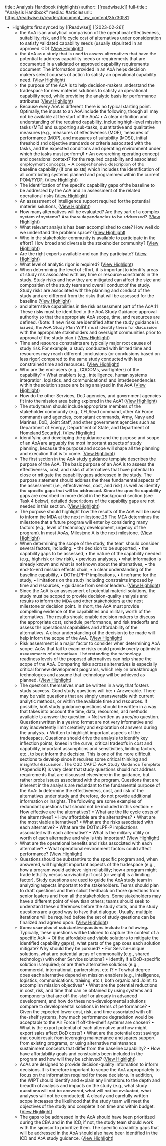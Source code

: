 title:: Analysis Handbook (highlights)
author:: [[readwise.io]]
full-title:: "Analysis Handbook"
media:: #articles
url:: https://readwise.io/reader/document_raw_content/35730981

- Highlights first synced by [[Readwise]] [[2023-02-26]]
	- the AoA is an analytical comparison of the operational effectiveness, suitability, risk, and life cycle cost of alternatives under consideration to satisfy validated capability needs (usually stipulated in an approved ICD) ([View Highlight](https://read.readwise.io/read/01gsvfjyymssksfpr881qh0q9d))
	- the AoA as a study that is used to assess alternatives that have the potential to address capability needs or requirements that are documented in a validated or approved capability requirements document. The information provided in an AoA helps decision makers select courses of action to satisfy an operational capability need. ([View Highlight](https://read.readwise.io/read/01gsvfmwgt6206svv8qhx66656))
	- the purpose of the AoA is to help decision-makers understand the tradespace for new materiel solutions to satisfy an operational capability need, while providing the analytic basis for performance attributes ([View Highlight](https://read.readwise.io/read/01gsvfnx8xgg030ck6axs5vq8a))
	- Because every AoA is different, there is no typical starting point. Optimally, the inputs to an AoA include the following, though all may not be available at the start of the AoA: • A clear definition and understanding of the required capability, including high-level mission tasks (MTs) and supporting sub-tasks, quantitative and qualitative measures (e.g., measures of effectiveness (MOE), measures of performance (MOP), and measures of suitability (MOS)), initial threshold and objective standards or criteria associated with the tasks, and the expected conditions and operating environment under which the tasks must perform,6
	  • An overarching operating concept and operational context7 for the required capability and associated employment concepts,
	  • A comprehensive description of the baseline capability (if one exists) which includes the identification of all contributing systems planned and programmed within the current POM/FYDP, ([View Highlight](https://read.readwise.io/read/01gsvfq56tv5z6pr47sg6wstt3))
	- The identification of the specific capability gaps of the baseline to be addressed by the AoA and an assessment of the related operational risks ([View Highlight](https://read.readwise.io/read/01gsvfqfyzvs066ffwtp2nhxq8))
	- An assessment of intelligence support required for the potential materiel solutions, ([View Highlight](https://read.readwise.io/read/01gsvfr66wht15zdejca06zn9z))
	- How many alternatives will be evaluated? Are they part of a complex system of systems? Are there dependencies to be addressed? ([View Highlight](https://read.readwise.io/read/01gsvfs1fb9v6ndqjypqnwtb11))
	- What relevant analysis has been accomplished to date? How well do we understand the problem space? ([View Highlight](https://read.readwise.io/read/01gsvfrst9d0te61s7xqvc4nw9))
	- Who in the stakeholder community is available to participate in the effort? How broad and diverse is the stakeholder community? ([View Highlight](https://read.readwise.io/read/01gsvfsgcdbbs21xggb9jd1g0g))
	- Are the right experts available and can they participate? ([View Highlight](https://read.readwise.io/read/01gsvfsq0bvpkwsp3jfc6f3p0y))
	- What level of analytic rigor is required? ([View Highlight](https://read.readwise.io/read/01gsvfszvjpgscb0r4rbx0afpe))
	- When determining the level of effort, it is important to identify areas of study risk associated with any time or resource constraints in the study. Study risks and how they are mitigated can affect the size and composition of the study team and overall conduct of the study. Study risks are associated with the planning and conduct of the study and are different from the risks that will be assessed for the baseline ([View Highlight](https://read.readwise.io/read/01gsvftk7x8x90b1wn48kn5pe3))
	- and alternative capabilities in the risk assessment part of the AoA.11 These risks must be identified to the AoA Study Guidance approval authority so that the appropriate AoA scope, time, and resources are defined. (Note: If new risks are identified after the study guidance is issued, the AoA Study Plan WIPT must identify these for discussion with the appropriate stakeholders and oversight communities prior to approval of the study plan.) ([View Highlight](https://read.readwise.io/read/01gsvftss3b6b0cyk53xq95pjm))
	- Time and resource constraints are typically major root causes of study risk. For example, a study conducted with limited time and resources may reach different conclusions (or conclusions based on less rigor) compared to the same study conducted with less constrained time and resources. ([View Highlight](https://read.readwise.io/read/01gsvfv3nnvak3gq5m4a0c1aha))
	- Who are the end-users (e.g., COCOMs, warfighters) of the capability? • What enablers (e.g., intelligence, human systems integration, logistics, and communications) and interdependencies within the solution space are being analyzed in the AoA ([View Highlight](https://read.readwise.io/read/01gsvfvjt446mmbg8arfk2fz5s))
	- How do the other Services, DoD agencies, and government agencies fit into the mission area being explored in the AoA? ([View Highlight](https://read.readwise.io/read/01gsvfvrpq960bmwf2bt9g8bgt))
	- The study team should include appropriate members of the stakeholder community (e.g., CFL/lead command, other Air Force commands and agencies, combatant commands, Army, Navy and Marines, DoD, Joint Staff, and other government agencies such as Department of Energy, Department of State, and Department of Homeland Security). ([View Highlight](https://read.readwise.io/read/01gsvfw14b24a8dpdqy7a16nye))
	- Identifying and developing the guidance and the purpose and scope of an AoA are arguably the most important aspects of study planning, because the purpose and scope will shape all the planning and execution that is to come. ([View Highlight](https://read.readwise.io/read/01gsvfxqcx66krhg1twxasgds1))
	- The first section in the AoA study guidance template describes the purpose of the AoA. The basic purpose of an AoA is to assess the effectiveness, cost, and risks of alternatives that have potential to close or mitigate the capability gaps addressed in the study. The purpose statement should address the three fundamental aspects of the assessment (i.e., effectiveness, cost, and risk) as well as identify the specific gaps that will be addressed. Since the specific capability gaps are described in more detail in the Background section (see Task 4 below), detailed descriptions of the capability gaps are not needed in this section. ([View Highlight](https://read.readwise.io/read/01gsvfy4v4pmdyxyjs48pcged9))
	- The purpose should highlight how the results of the AoA will be used to inform the MDA at the next milestone.25 The MDA determines the milestone that a future program will enter by considering many factors (e.g., level of technology development, urgency of the program). In most AoAs, Milestone A is the next milestone. ([View Highlight](https://read.readwise.io/read/01gsvfybpb94wnrqawnrypj2tp))
	- When determining the scope of the study, the team should consider several factors, including:
	  • the decision to be supported, • the capability gaps to be assessed, • the nature of the capability needed (e.g., high risk or low risk), • previous analyses, • what information is already known and what is not known about the alternatives, • the end-to-end mission effects chain, • a clear understanding of the baseline capability, • DOTmLPF-P implications, • timeframe for the study, • limitations on the study including constraints imposed by time and resources, • guidance from senior leaders. ([View Highlight](https://read.readwise.io/read/01gsvfynnhffb0r1v66jwvty07))
	- Since the AoA is an assessment of potential materiel solutions, the study must be scoped to provide decision-quality analysis and results to inform the MDA and other stakeholders at the next milestone or decision point.
	  In short, the AoA must provide compelling evidence of the capabilities and military
	  worth of the alternatives. The results should enable decision makers to discuss the appropriate cost, schedule, performance, and risk tradeoffs and assess the operational capabilities and affordability of the alternatives. A clear understanding of the decision to be made will help inform the scope of the AoA. ([View Highlight](https://read.readwise.io/read/01gsvh751nje8k7kbj40f6s97z))
	- Risk assessment is a major factor to consider when determining AoA scope. AoAs that fail to examine risks could provide overly optimistic assessments of alternatives. Understanding the technology readiness levels of the proposed alternatives can help shape the scope of the AoA. Comparing risks across alternatives is especially critical for new development programs, which rely on breakthrough technologies and assume that technology will be achieved as planned. ([View Highlight](https://read.readwise.io/read/01gsvh7wjq6ffvz68f06s9s306))
	- The questions themselves must be written in a way that fosters study success. Good study questions will be:
	  • Answerable. There may be valid questions that are simply unanswerable with current analytic methods, or within the available time and resources. If possible, AoA study guidance questions should be written in a way that takes into account the time, data, resources, and methods available to answer the question.
	  • Not written as a yes/no question. Questions written in a yes/no format are not very informative and may inadvertently limit creativity and exploration of answers during the analysis.
	  • Written to highlight important aspects of the tradespace. Questions should drive the analysis to identify key inflection points, knees in the curve, critical tradeoffs in cost and capability, important assumptions and sensitivities, limiting factors, etc., to best inform the decision.
	  This is one of the more difficult sections to develop since it requires some critical thinking and insightful discussion. The OSD(CAPE) AoA Study Guidance Template (Appendix K) is very clear that study questions should not address requirements that are discussed elsewhere in the guidance, but rather probe issues associated with the program. Questions that are inherent in the analysis are redundant to the fundamental purpose of the AoA: to determine the effectiveness, cost, and risk of the alternatives under study and therefore, do not provide additional information or insights. The following are some examples of redundant questions that should not be included in this section: • How effective are the alternatives? • What are the life cycle costs of the alternatives? • How affordable are the alternatives? • What are the most viable alternatives? • What are the risks associated with each alternative? • What are the DOTmLPF-P implications associated with each alternative? • What is the military utility or worth of each alternative and why is this important? ([View Highlight](https://read.readwise.io/read/01gsvhdkd7sdc7ar8qjty6ga3e))
	- What are the operational benefits and risks associated with each alternative? • What operational environment factors could affect performance? ([View Highlight](https://read.readwise.io/read/01gsvhds6kcawrcef8b3bh594j))
	- Questions should be substantive to the specific program and, when answered, will highlight important aspects of the tradespace (e.g., how a program would achieve high reliability; how a program might trade lethality versus survivability if cost (or weight) is a limiting factor). Study questions are used to guide the AoA study team in analyzing aspects important to the stakeholders. Teams should plan to draft questions and then solicit feedback on those questions from senior leaders and from all the stakeholders. Some stakeholders may have a different point of view than others; teams should seek to understand these differences before the study starts, and the study questions are a good way to have that dialogue. Usually, multiple iterations will be required before the set of study questions can be finalized and agreed upon. ([View Highlight](https://read.readwise.io/read/01gsvhe68be1zah7c144x7rkeq))
	- Some examples of substantive questions include the following. Typically, these questions will be tailored to capture the context of a specific AoA:
	  • Of the affordable and viable solutions to mitigate the identified capability gap(s), what parts of the gap does each solution mitigate? Why should they be pursued?
	  • For Service-unique solutions, what are potential areas of commonality (e.g., shared technology) with other Service solutions?
	  • Identify if a DoD-specific solution is required; or are there alternative solutions (e.g., commercial, international, partnerships, etc.)?
	  • To what degree does each alternative depend on mission enablers (e.g., intelligence, logistics, communications, training, etc.), both organic and Joint, to accomplish mission objectives?
	  • What are the potential reductions in cost, risk, and time that can be obtained by using systems and components that are off-the-shelf or already in advanced development, and how do these non-developmental solutions compare to developmental solutions in terms of performance?
	  • Given the expected lower cost, risk, and time associated with off-the-shelf systems, how much performance degradation would be acceptable to the Air Force if off-the-shelf systems are chosen?
	  • What is the export potential of each alternative and how might export sales affect DoD costs? • What are the potential cost savings that could result from leveraging maintenance and spares support from existing programs, or using alternative maintenance sustainment concepts that differ from the baseline capability?
	  • How have affordability goals and constraints been included in the program and how will they be achieved? ([View Highlight](https://read.readwise.io/read/01gsvhf48e8patxd0c4gagq1yw))
	- AoAs are designed to provide decision-quality information to inform decisions. It is therefore important
	  to scope the AoA appropriately to focus on the information required for those decisions. In addition, the WIPT should identify and explain any limitations to the depth and breadth of analysis and impacts on the study (e.g., what study questions will not be answered, what will not be evaluated, what analyses will not be conducted). A clearly and carefully written scope increases the likelihood that the study team will meet the objectives of the study and complete it on time and within budget. ([View Highlight](https://read.readwise.io/read/01gsvhwtxw7mj9v8k5x4z72934))
	- The gaps to be addressed in the AoA should have been prioritized during the CBA and in the ICD; if not, the study team should work with the sponsor to prioritize them. The specific capability gaps that will be addressed in the AoA should also have been identified in the ICD and AoA study guidance. ([View Highlight](https://read.readwise.io/read/01gsvhvrgt34cxeq18d6k3796r))